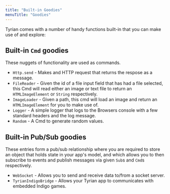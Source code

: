 ```yaml
---
title: "Built-in Goodies"
menuTitle: "Goodies"
---
```


Tyrian comes with a number of handy functions built-in that you can make use of and explore:

## Built-in `Cmd` goodies

These nuggets of functionality are used as commands.

- `Http.send` - Makes and HTTP request that returns the respose as a message.
- `FileReader` - Given the id of a file input field that has had a file selected, this Cmd will read either an image or text file to return an `HTMLImageElement` or `String` respectively.
- `ImageLoader` - Given a path, this cmd will load an image and return an `HTMLImageElement` for you to make use of.
- `Logger` - A simple logger that logs to the Browsers console with a few standard headers and the log message.
- `Random` - A Cmd to generate random values.

## Built-in Pub/Sub goodies

These entries form a pub/sub relationship where you are required to store an object that holds state in your app's model, and which allows you to then subscribe to events and publish messages via given `Sub`s and `Cmd`s respectively.

- `WebSocket` - Allows you to send and receive data to/from a socket server.
- `TyrianIndigoBridge` - Allows your Tyrian app to communicates with embedded Indigo games.
